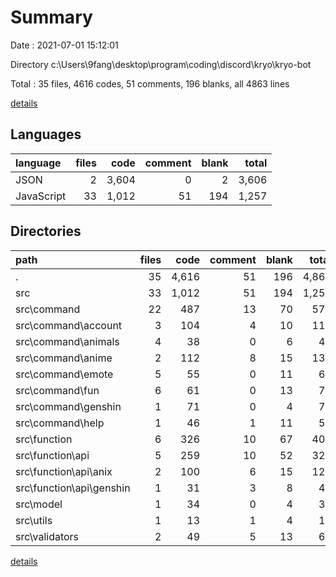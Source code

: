 # Summary

Date : 2021-07-01 15:12:01

Directory c:\Users\9fang\desktop\program\coding\discord\kryo\kryo-bot

Total : 35 files,  4616 codes, 51 comments, 196 blanks, all 4863 lines

[details](details.md)

## Languages
| language | files | code | comment | blank | total |
| :--- | ---: | ---: | ---: | ---: | ---: |
| JSON | 2 | 3,604 | 0 | 2 | 3,606 |
| JavaScript | 33 | 1,012 | 51 | 194 | 1,257 |

## Directories
| path | files | code | comment | blank | total |
| :--- | ---: | ---: | ---: | ---: | ---: |
| . | 35 | 4,616 | 51 | 196 | 4,863 |
| src | 33 | 1,012 | 51 | 194 | 1,257 |
| src\command | 22 | 487 | 13 | 70 | 570 |
| src\command\account | 3 | 104 | 4 | 10 | 118 |
| src\command\animals | 4 | 38 | 0 | 6 | 44 |
| src\command\anime | 2 | 112 | 8 | 15 | 135 |
| src\command\emote | 5 | 55 | 0 | 11 | 66 |
| src\command\fun | 6 | 61 | 0 | 13 | 74 |
| src\command\genshin | 1 | 71 | 0 | 4 | 75 |
| src\command\help | 1 | 46 | 1 | 11 | 58 |
| src\function | 6 | 326 | 10 | 67 | 403 |
| src\function\api | 5 | 259 | 10 | 52 | 321 |
| src\function\api\anix | 2 | 100 | 6 | 15 | 121 |
| src\function\api\genshin | 1 | 31 | 3 | 8 | 42 |
| src\model | 1 | 34 | 0 | 4 | 38 |
| src\utils | 1 | 13 | 1 | 4 | 18 |
| src\validators | 2 | 49 | 5 | 13 | 67 |

[details](details.md)
